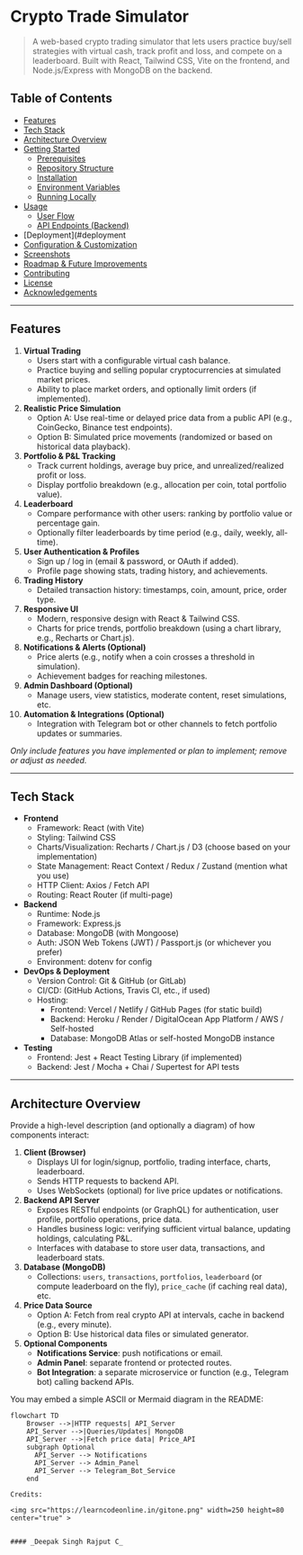 # Crypto Trade Simulator

> A web-based crypto trading simulator that lets users practice buy/sell strategies with virtual cash, track profit and loss, and compete on a leaderboard. Built with React, Tailwind CSS, Vite on the frontend, and Node.js/Express with MongoDB on the backend.

## Table of Contents

- [Features](#features)
- [Tech Stack](#tech-stack)
- [Architecture Overview](#architecture-overview)
- [Getting Started](#getting-started)
  - [Prerequisites](#prerequisites)
  - [Repository Structure](#repository-structure)
  - [Installation](#installation)
  - [Environment Variables](#environment-variables)
  - [Running Locally](#running-locally)
- [Usage](#usage)
  - [User Flow](#user-flow)
  - [API Endpoints (Backend)](#api-endpoints-backend)
- [Deployment](#deployment
- [Configuration & Customization](#configuration--customization)
- [Screenshots](#screenshots)
- [Roadmap & Future Improvements](#roadmap--future-improvements)
- [Contributing](#contributing)
- [License](#license)
- [Acknowledgements](#acknowledgements)

---

## Features

1. **Virtual Trading**
   - Users start with a configurable virtual cash balance.
   - Practice buying and selling popular cryptocurrencies at simulated market prices.
   - Ability to place market orders, and optionally limit orders (if implemented).
2. **Realistic Price Simulation**
   - Option A: Use real-time or delayed price data from a public API (e.g., CoinGecko, Binance test endpoints).
   - Option B: Simulated price movements (randomized or based on historical data playback).
3. **Portfolio & P&L Tracking**
   - Track current holdings, average buy price, and unrealized/realized profit or loss.
   - Display portfolio breakdown (e.g., allocation per coin, total portfolio value).
4. **Leaderboard**
   - Compare performance with other users: ranking by portfolio value or percentage gain.
   - Optionally filter leaderboards by time period (e.g., daily, weekly, all-time).
5. **User Authentication & Profiles**
   - Sign up / log in (email & password, or OAuth if added).
   - Profile page showing stats, trading history, and achievements.
6. **Trading History**
   - Detailed transaction history: timestamps, coin, amount, price, order type.
7. **Responsive UI**
   - Modern, responsive design with React & Tailwind CSS.
   - Charts for price trends, portfolio breakdown (using a chart library, e.g., Recharts or Chart.js).
8. **Notifications & Alerts (Optional)**
   - Price alerts (e.g., notify when a coin crosses a threshold in simulation).
   - Achievement badges for reaching milestones.
9. **Admin Dashboard (Optional)**
   - Manage users, view statistics, moderate content, reset simulations, etc.
10. **Automation & Integrations (Optional)**
    - Integration with Telegram bot or other channels to fetch portfolio updates or summaries.

_Only include features you have implemented or plan to implement; remove or adjust as needed._

---

## Tech Stack

- **Frontend**  
  - Framework: React (with Vite)  
  - Styling: Tailwind CSS  
  - Charts/Visualization: Recharts / Chart.js / D3 (choose based on your implementation)  
  - State Management: React Context / Redux / Zustand (mention what you use)  
  - HTTP Client: Axios / Fetch API  
  - Routing: React Router (if multi-page)
- **Backend**  
  - Runtime: Node.js  
  - Framework: Express.js  
  - Database: MongoDB (with Mongoose)  
  - Auth: JSON Web Tokens (JWT) / Passport.js (or whichever you prefer)  
  - Environment: dotenv for config  
- **DevOps & Deployment**  
  - Version Control: Git & GitHub (or GitLab)  
  - CI/CD: (GitHub Actions, Travis CI, etc., if used)  
  - Hosting:  
    - Frontend: Vercel / Netlify / GitHub Pages (for static build)  
    - Backend: Heroku / Render / DigitalOcean App Platform / AWS / Self-hosted  
    - Database: MongoDB Atlas or self-hosted MongoDB instance  
- **Testing**  
  - Frontend: Jest + React Testing Library (if implemented)  
  - Backend: Jest / Mocha + Chai / Supertest for API tests

---

## Architecture Overview

Provide a high-level description (and optionally a diagram) of how components interact:

1. **Client (Browser)**  
   - Displays UI for login/signup, portfolio, trading interface, charts, leaderboard.
   - Sends HTTP requests to backend API.
   - Uses WebSockets (optional) for live price updates or notifications.
2. **Backend API Server**  
   - Exposes RESTful endpoints (or GraphQL) for authentication, user profile, portfolio operations, price data.
   - Handles business logic: verifying sufficient virtual balance, updating holdings, calculating P&L.
   - Interfaces with database to store user data, transactions, and leaderboard stats.
3. **Database (MongoDB)**  
   - Collections: `users`, `transactions`, `portfolios`, `leaderboard` (or compute leaderboard on the fly), `price_cache` (if caching real data), etc.
4. **Price Data Source**  
   - Option A: Fetch from real crypto API at intervals, cache in backend (e.g., every minute).
   - Option B: Use historical data files or simulated generator.
5. **Optional Components**  
   - **Notifications Service**: push notifications or email.
   - **Admin Panel**: separate frontend or protected routes.
   - **Bot Integration**: a separate microservice or function (e.g., Telegram bot) calling backend APIs.

You may embed a simple ASCII or Mermaid diagram in the README:

```mermaid
flowchart TD
    Browser -->|HTTP requests| API_Server
    API_Server -->|Queries/Updates| MongoDB
    API_Server -->|Fetch price data| Price_API
    subgraph Optional
      API_Server --> Notifications
      API_Server --> Admin_Panel
      API_Server --> Telegram_Bot_Service
    end

Credits:

<img src="https://learncodeonline.in/gitone.png" width=250 height=80 center="true" > 


#### _Deepak Singh Rajput C_

